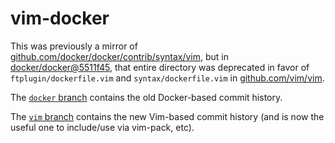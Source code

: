 # vim-docker

This was previously a mirror of [github.com/docker/docker/contrib/syntax/vim](https://github.com/docker/docker/tree/master/contrib/syntax/vim), but in [docker/docker@5511f45](https://github.com/moby/moby/commit/5511f45767e78b136c292dbb989296fb6e4d12fc), that entire directory was deprecated in favor of `ftplugin/dockerfile.vim` and `syntax/dockerfile.vim` in [github.com/vim/vim](https://github.com/vim/vim).

The [`docker` branch](https://github.com/tianon/vim-docker/commits/docker) contains the old Docker-based commit history.

The [`vim` branch](https://github.com/tianon/vim-docker/tree/vim) contains the new Vim-based commit history (and is now the useful one to include/use via vim-pack, etc).
